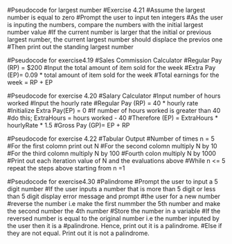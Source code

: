 #Pseudocode for largest number
#Exercise 4.21
#Assume the largest number is equal to zero
#Prompt the user to input ten integers
#As the user is inputing the numbers, compare the numbers with the initial largest number value
#If the current number is larger that the initial or previous largest number, the current largest number should displace the previos one
#Then print out the standing largest number

#Pseudocode for exercise4.19
#Sales Commission Calculator
#Regular Pay (RP) = $200
#Input the total amount of item sold for the week
#Extra Pay (EP)= 0.09 * total amount of item sold for the week
#Total earnings for the week = RP + EP

#Pseudocode for exercise 4.20
#Salary Calculator
#Input number of hours worked
#Input the hourly rate
#Regular Pay (RP) = 40 * hourly rate
#Initialize Extra Pay(EP) = 0
#If number of hours worked is greater than 40
#do this; ExtraHours = hours worked - 40
#Therefore (EP) = ExtraHours * hourlyRate * 1.5
#Gross Pay (GP)= EP + RP

#Pseudocode for exercise 4.22
#Tabular Output
#Number of times n = 5
#For the first colomn print out N
#For the second colomn multiply N by 10
#For the third colomn multiply N by 100
#Fourth colon multiply N by 1000 
#Print out each iteration value of N and the evaluations above
#While n <= 5 repeat the steps above starting from n =1 


#Pseudocode for exercise4.30
#Palindrome
#Prompt the user to input a 5 digit number
#If the user inputs a number that is more than 5 digit or less than 5 digit display error message and prompt #the user for a new number
#reverse the number i.e make the first nummber the 5th number and make the second number the 4th number
#Store the number in a variable
#If the reversed number is equal to the original number i.e the number inputed by the user then it is a #palindrone. Hence, print out it is a palindrome.
#Else if they are not equal. Print out it is not a palindrome.